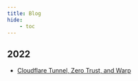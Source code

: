 ```yaml
---
title: Blog
hide:
    - toc
---
```


## 2022

- [Cloudflare Tunnel, Zero Trust, and Warp](blog/2022/cloudflare-tunnel-zero-trust-and-warp.md)
